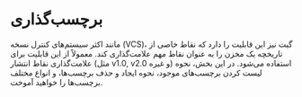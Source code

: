 # برچسب‌گذاری
مانند اکثر سیستم‌های کنترل نسخه (VCS)، گیت نیز این قابلیت را دارد که نقاط خاصی از تاریخچه یک مخزن را به عنوان نقاط مهم علامت‌گذاری کند. معمولاً از این قابلیت برای علامت‌گذاری نقاط انتشار (مثل v1.0, v2.0 و غیره) استفاده می‌شود. در این بخش، نحوه لیست کردن برچسب‌های موجود، نحوه ایجاد و حذف برچسب‌ها، و انواع مختلف برچسب‌ها را خواهید آموخت.